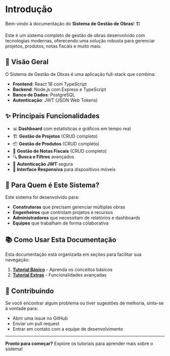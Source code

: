 # Introdução

Bem-vindo à documentação do **Sistema de Gestão de Obras**! 🏗️

Este é um sistema completo de gestão de obras desenvolvido com tecnologias modernas, oferecendo uma solução robusta para gerenciar projetos, produtos, notas fiscais e muito mais.

## 🚀 Visão Geral

O Sistema de Gestão de Obras é uma aplicação full-stack que combina:

- **Frontend**: React 18 com TypeScript
- **Backend**: Node.js com Express e TypeScript
- **Banco de Dados**: PostgreSQL
- **Autenticação**: JWT (JSON Web Tokens)

## ✨ Principais Funcionalidades

- 📊 **Dashboard** com estatísticas e gráficos em tempo real
- 🏗️ **Gestão de Projetos** (CRUD completo)
- 📦 **Gestão de Produtos** (CRUD completo)
- 📄 **Gestão de Notas Fiscais** (CRUD completo)
- 🔍 **Busca e Filtros** avançados
- 🔐 **Autenticação JWT** segura
- 📱 **Interface Responsiva** para dispositivos móveis

## 🎯 Para Quem é Este Sistema?

Este sistema foi desenvolvido para:

- **Construtoras** que precisam gerenciar múltiplas obras
- **Engenheiros** que controlam projetos e recursos
- **Administradores** que necessitam de relatórios e dashboards
- **Equipes** que trabalham de forma colaborativa

## 📚 Como Usar Esta Documentação

Esta documentação está organizada em seções para facilitar sua navegação:

1. **[Tutorial Básico](./tutorial-basics/create-a-page.md)** - Aprenda os conceitos básicos
2. **[Tutorial Extras](./tutorial-extras/manage-docs-versions.md)** - Funcionalidades avançadas

## 🤝 Contribuindo

Se você encontrar algum problema ou tiver sugestões de melhoria, sinta-se à vontade para:

- Abrir uma issue no GitHub
- Enviar um pull request
- Entrar em contato com a equipe de desenvolvimento

---

**Pronto para começar?** Explore os tutoriais para aprender mais sobre o sistema!